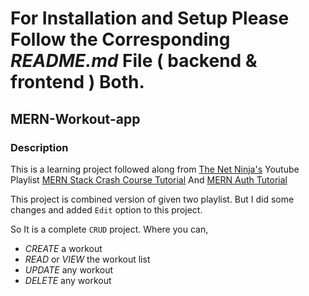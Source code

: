 

# For Installation and Setup Please Follow the Corresponding _README.md_ File ( backend & frontend ) Both.


## MERN-Workout-app
### Description
This is a learning project followed along from [The Net Ninja's](https://www.youtube.com/c/TheNetNinja) Youtube Playlist [MERN Stack Crash Course Tutorial](https://www.youtube.com/playlist?list=PL4cUxeGkcC9iJ_KkrkBZWZRHVwnzLIoUE) And [MERN Auth Tutorial](https://www.youtube.com/playlist?list=PL4cUxeGkcC9g8OhpOZxNdhXggFz2lOuCT)

This project is combined version of given two playlist. But I did some changes and added `Edit` option to this project.

So It is a complete `CRUD` project. Where you can,
- _CREATE_ a workout
- _READ_ or _VIEW_ the workout list
- _UPDATE_ any workout
- _DELETE_ any workout




